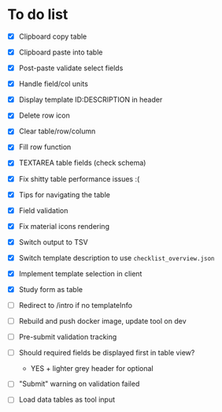 # To do list

- [x] Clipboard copy table
- [x] Clipboard paste into table
- [x] Post-paste validate select fields
- [x] Handle field/col units
- [x] Display template ID:DESCRIPTION in header
- [x] Delete row icon
- [x] Clear table/row/column
- [x] Fill row function
- [x] TEXTAREA table fields (check schema)

- [x] Fix shitty table performance issues :(

- [x] Tips for navigating the table
- [x] Field validation

- [x] Fix material icons rendering
- [x] Switch output to TSV
- [x] Switch template description to use `checklist_overview.json`
- [x] Implement template selection in client
- [x] Study form as table
- [ ] Redirect to /intro if no templateInfo

- [ ] Rebuild and push docker image, update tool on dev

- [ ] Pre-submit validation tracking
- [ ] Should required fields be displayed first in table view?
    - YES + lighter grey header for optional
- [ ] "Submit" warning on validation failed
- [ ] Load data tables as tool input
